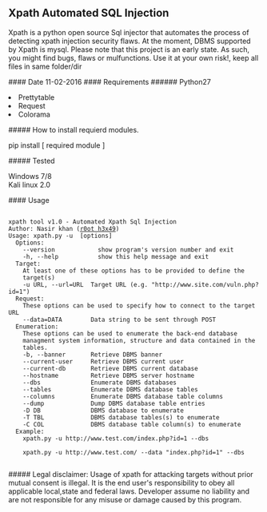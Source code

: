 ## Xpath Automated SQL Injection
<p>Xpath is a python open source Sql injector that automates the process of detecting xpath injection security flaws.
At the moment, DBMS supported by Xpath is mysql.
Please note that this project is an early state. As such, you might find bugs, flaws or mulfunctions.
Use it at your own risk!, keep all files in same folder/dir</p>
#### Date 
11-02-2016
#### Requirements
###### Python27<br /><p>
<li> Prettytable<br />
<li> Request<br />
<li> Colorama</p>
##### How to install requierd modules.
<p>pip install [ required module ] </p>
##### Tested
<p>Windows 7/8 <br />
Kali linux 2.0</p>
#### Usage
<pre><code>
xpath tool v1.0 - Automated Xpath Sql Injection
Author: Nasir khan (<a href="http://anonpakforce.blogspot.com/">r0ot h3x49</a>)
Usage: xpath.py -u <target> [options]
  Options:
    --version            show program's version number and exit
    -h, --help           show this help message and exit
  Target:
    At least one of these options has to be provided to define the
    target(s)
    -u URL, --url=URL  Target URL (e.g. "http://www.site.com/vuln.php?id=1")
  Request:
    These options can be used to specify how to connect to the target URL
    --data=DATA        Data string to be sent through POST
  Enumeration:
    These options can be used to enumerate the back-end database
    managment system information, structure and data contained in the
    tables.
    -b, --banner       Retrieve DBMS banner
    --current-user     Retrieve DBMS current user
    --current-db       Retrieve DBMS current database
    --hostname         Retrieve DBMS server hostname
    --dbs              Enumerate DBMS databases
    --tables           Enumerate DBMS database tables
    --columns          Enumerate DBMS database table columns
    --dump             Dump DBMS database table entries
    -D DB              DBMS database to enumerate
    -T TBL             DBMS database tables(s) to enumerate
    -C COL             DBMS database table column(s) to enumerate
  Example:
    xpath.py -u http://www.test.com/index.php?id=1 --dbs<br />
    xpath.py -u http://www.test.com/ --data "index.php?id=1" --dbs
  </pre></code>
##### Legal disclaimer:
    Usage of xpath for attacking targets without prior mutual consent is illegal.
    It is the end user's responsibility to obey all applicable local,state and federal laws. 
    Developer assume no liability and are not responsible for any misuse or damage caused by this program.
